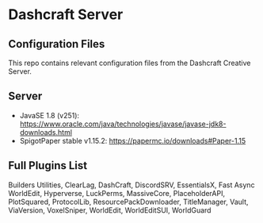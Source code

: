 # Dashcraft Server

## Configuration Files

This repo contains relevant configuration files from the Dashcraft Creative Server.

## Server

- JavaSE 1.8 (v251): https://www.oracle.com/java/technologies/javase/javase-jdk8-downloads.html
- SpigotPaper stable v1.15.2:  https://papermc.io/downloads#Paper-1.15

## Full Plugins List

Builders Utilities, ClearLag, DashCraft, DiscordSRV, EssentialsX, Fast Async WorldEdit, Hyperverse, LuckPerms, MassiveCore, PlaceholderAPI, PlotSquared, ProtocolLib, ResourcePackDownloader, TitleManager, Vault, ViaVersion, VoxelSniper, WorldEdit, WorldEditSUI, WorldGuard
